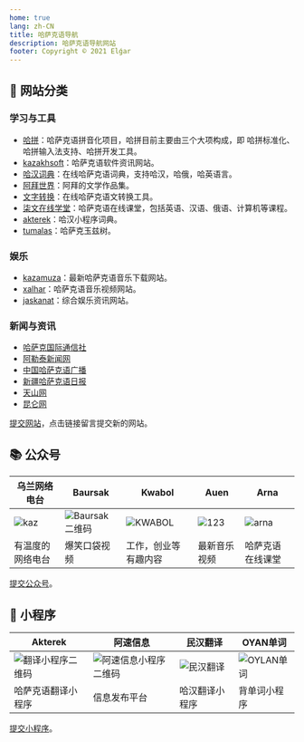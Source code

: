 ```yaml
---
home: true
lang: zh-CN
title: 哈萨克语导航
description: 哈萨克语导航网站
footer: Copyright © 2021 Elǵar
---
```


## 📄 网站分类


### 学习与工具

- [哈拼](https://ha-pin.github.io/zh-CN)：哈萨克语拼音化项目，哈拼目前主要由三个大项构成，即 哈拼标准化、哈拼输入法支持、哈拼开发工具。
- [kazakhsoft](https://www.kazakhsoft.com/)：哈萨克语软件资讯网站。
- [哈汉词典](https://www.sozdik.net/)：在线哈萨克语词典，支持哈汉，哈俄，哈英语言。
- [阿拜世界](https://abaialemi.kz)：阿拜的文学作品集。
- [文字转换](https://www.qazlatyn.kz/tote/converter/text)：在线哈萨克语文转换工具。
- [柒文在线学堂](https://7bilim.com/)：哈萨克语在线课堂，包括英语、汉语、俄语、计算机等课程。
- [akterek](http://akterek.com/)：哈汉小程序词典。
- [tumalas](https://tumalas.kz/mobi/#/)：哈萨克玉兹树。

### 娱乐

- [kazamuza](http://kazamuza.net)：最新哈萨克语音乐下载网站。
- [xalhar](http://xalhar.net)：哈萨克语音乐视频网站。
- [jaskanat](https://www.jaskanat.com)：综合娱乐资讯网站。

### 新闻与资讯

- [哈萨克国际通信社](https://www.inform.kz/ar)
- [阿勒泰新闻网](http://kazakh.altxw.com/)
- [中国哈萨克语广播](http://www.kazakcnr.com/)
- [新疆哈萨克语日报](http://kazakh.xjdaily.com/)
- [天山网](http://kazakh.ts.cn/) 
- [昆仑网](http://kazak.xjkunlun.gov.cn/) 


[提交网站](https://support.qq.com/products/369710)，点击链接留言提交新的网站。

## 📚 公众号

| 乌兰网络电台      | Baursak                        | Kwabol                 | Auen              | Arna |
|-------------------|--------------------------------|------------------------|-------------------|-------------------|
| ![kaz](/wlan.png) | ![Baursak二维码](/baursak.png) | ![KWABOL](/kwabol.png) | ![123](/auen.png) | ![arna](/arna.png) |
| 有温度的网络电台  | 爆笑口袋视频                   | 工作，创业等有趣内容   | 最新音乐视频      | 哈萨克语在线课堂 |

[提交公众号](https://support.qq.com/products/369710)。

## 📱 小程序

| Akterek                           | 阿速信息                          | 民汉翻译                 | OYAN单词                 |
|-----------------------------------|-----------------------------------|--------------------------|--------------------------|
| ![翻译小程序二维码](/ahterek.png) | ![阿速信息小程序二维码](/asu.png) | ![民汉翻译](/minhan.png) | ![OYLAN单词](/oylan.png) |
| 哈萨克语翻译小程序                | 信息发布平台                      | 哈汉翻译小程序           | 背单词小程序             |

[提交小程序](https://support.qq.com/products/369710)。

<Valine></Valine>